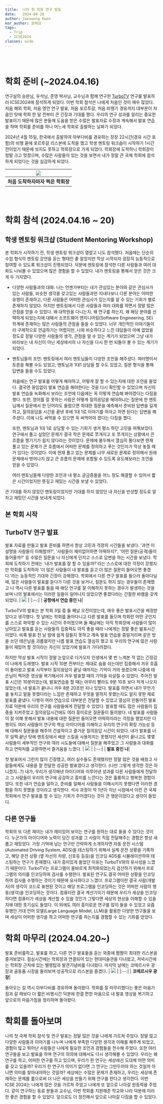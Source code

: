 ```yaml
---
title:  나의 첫 학회 연구 발표
date:   2024-04-28
author: Jaeseong Kwon
kor_author: 권재성
tags:
  - Trip
  - ICSE2024
classes: wide
---
```


<br/><br/>

# 학회 준비 (~2024.04.16)
연구실의 승완님, 우석님, 준영 박사님, 교수님과 함께 연구한 [TurboTV](https://prosys.kaist.ac.kr/turbo-tv/) 연구를 발표하러 ICSE2024에 참석하게 되었다. 이번 학회 참석은 나에게 처음인 것이 매우 많았다. 처음 해외 학회, 처음 영언 연구 발표, 처음 포르투갈, 처음 비행기 경유까지 대부분이 처음인 탓에 학회 한 달 전부터 큰 긴장과 기대를 했다. 
우리의 연구 성과를 알리는 중요한 발표이기 때문에 많은 분들께 도움을 받은 수많은 발표자료 수정과 계속해서 발표 연습을 하며 학회를 준비를 하니 어느새 학회로 출발하는 날짜가 되었다. 

2024년 4월 15일, 한국에서 출발하여 아부다비를 경유하는 장장 22시간(경유 시간 포함)의 비행 끝에 포르투갈 리스본에 도착을 했고 학생 멘토링 워크숍이 시작하기 1시간 전이었기 때문에 씻지도 못하고 학회장으로 가게 되었다. 학회장에 도착하니 학회장이 정말 크고 멋졌으며, 수많은 사람들이 있는 것을 보면서 내가 정말 큰 국제 학회에 참석하게 되었다는 것을 실감하게 되았다.


| ![](https://lh3.googleusercontent.com/pw/AP1GczN6d2obr20mV3hooEB6BXKXhtK3RkE1-64p7E0yAKMb7mA2poDA6zAx7rvfRLoYTqZbarKiNqJIqLLMsh2kIEY7DsbrWfeqmjl2mVP3cSYAh-ID4XMj3eAHHpbV2elTGjbDK_P0MpNxH1b_1HFq6RBc=w1728-h1296-s-no-gm?authuser=0) |
|:--:|
| <b>처음 도착하자마자 찍은 학회장</b>|
<br/><br/>

# 학회 참석 (2024.04.16 ~ 20)
## 학생 멘토링 워크샵 (Student Mentoring Workshop)
본 학회가 시작하기 전, 학생 멘토링 워크샵이 열렸고 나도 참석했다. 처음에는 단순히 수업 형식의 멘토링 강연을 듣는 형태인 줄 알았지만 막상 시작되자 굉장히 능동적으로 참여할 수 있도록 워크샵이 진행되었다. 덕분에 멘토링에 참석한 다른 사람들과 여러 대화도 나눠볼 수 있었으며 많은 경험을 할 수 있었다. 내가 멘토링을 통해서 얻은 것은 크게 두 가지였다.

* 다양한 사람들과의 대화: 나는 언젠가부터는 내가 관심있는 분야와 같은 관심사가 있는 사람들, 비슷한 생각을 갖고있는 사람들과만 지내다보니 다른 분야는 어떠한 유행이 존재하고, 다른 사람들은 어떠한 관심사가 있는지를 알 수 있는 기회가 별로 존재하지 않았다. 하지만 멘토링에서 다른 사람들과 여러 대화를 하면서 정말 많은 관점을 얻을 수 있었다. 왜 대학원을 다니는지, 왜 연구를 하는지, 왜 해당 분야를 선택하게 되었는지에 대해서 소프트웨어 엔지니어링(Software Engineering, SE) 학계에 존재하는 많은 사람들의 관점을 들을 수 있었다. 너무 개인적인 이야기들이라 구체적으로 언급하기는 어렵지만, 나와 비슷하다고 느낀 대답들이 아예 없었을 정도로 정말 다양한 사람들의 생각, 관점을 알 수 있는 계기가 되었으며 그냥 내가 바라보는 내 자신이 아닌 세상에서의 나 자신을 다시 한 번 되돌아 볼 수 있는 계기가 되었다.

* 멘토님들의 조언: 멘토링에서 여러 멘토님들이 다양한 조언을 해주셨다. 여러명이서 토론을 해볼 수도 있었고, 멘토님과 1대1 상담을 할 수도 있었고, 질문 형식을 통해 답변을 들을 수도 있었다. 

    처음에는 연구 발표를 어떻게 해야하고, 어떻게 잘 할 수 있는지에 대한 조언을 들었다. 결국엔 끊임없이 발표 연습을 해야한다는 것을 다시 확인할 수 있었으며 자신의 발표 연습을 녹화해서 보라는 조언에 다음에는 꼭 이렇게 연습해 봐야겠다는 다짐을 했다. 또한, 영어를 잘 못하는 사람은 어떻게 질의응답을 해야하냐는 질문에 한 멘토님께서 질문에서 한 단어라도 들렸으면 최대한 질문을 예측해서 준비된 답변을 길게하고, 질의응답을 시간을 끝낸 후에 1대 1로 이야기를 하자고 하면 된다는 답변을 해주셨다. 이에 나도 써먹을 수 있으면 꼭 써먹어야 겠다는 다짐을 했다. 
    
    또한, 멘토님과 1대 1로 상담할 수 있는 기회가 생겨 평소 하던 고민을 여쭤보았다. 연구에서 풀고 싶었던 문제가 결국 작은 문제로 쪼개지고 또 쪼개지는 상황에서 큰 흐름을 챙기기가 쉽지 않다라는 것이었다. 문제에 몰두해서 열심히 풀다보면 현재 풀고 있는 문제가 큰 흐름에서 어떠한 문제를 정의하고 푸는 것인지가 막상 놓칠 때가 있다는 것이었다. 이에 현재 풀고 있는 문제를 너무 새로운 문제로 정의해서 원래 문제에서 벗어나지 않고 큰 흐름의 문제에 포함될 수 있도록 유도해보라는 조언을 얻을 수 있었다.

    여러 멘토님들께 다양한 조언과 내 평소 궁금증들을 어느 정도 해결할 수 있어서 짧은 시간이었지만 뜻깊고 재밌는 시간을 보낼 수 있었다.

큰 기대를 하지 않았던 멘토링이었지만 기대를 하지 않았던 내 자신을 반성할 정도로 알차고 재밌던 시간을 보내게 되었다. 

## 본 학회 시작

## TurboTV 연구 발표
발표 자료를 만들고 발표 준비를 하면서 항상 고민과 걱정의 시간들을 보냈다. '과연 이 설명을 사람들이 이해할까?', '사람들이 재미없어하면 어떡하지?', '어떤 질문(공격)들이 들어올까?' 등 수많은 질문을 나 자신에게 던지고 스스로 답변을 하는 시간을 보냈다. 학회에 도착하기 전에는 '내가 발표를 잘 할 수 있을까?'라는 스스로에 대한 걱정이 강했지만 학회를 도착하자 '더 많은 사람들이 내 발표를 듣고 더 많은 질문이 들어오면 좋겠다.'라는 능동적인 기대와 긴장이 강해졌다. 학회에서 다른 연구 발표를 들으러 돌아다닐 때, 많은 사람들이 발표를 듣다가 다른 것을 보거나, 질문도 하지 않는 경우들이 존재했고 나 역시 다른 발표를 들을 때 해당 연구를 잘 이해하지 못하는 경우가 발생하는 것을 보며 나의 발표에서는 이러한 일들이 일어나지 않았으면 좋겠다라는 간절한 바램을 갖게 되었다.
| ![](https://lh3.googleusercontent.com/pw/AP1GczP7y4EK2Xi1AMj-XC9Im3vRA-LmGY61LQbuSai81gruUBe6DQ8rp5MhE-8HdR6X2CNyeJuMMY440r_wzkntFqNQu-iLXjX21RQwf76hLPqMPBn1GgHPjSZtNLMATI4d7uj4cBhfSA5ao8cfyh6NDDwO=w1366-h1822-s-no-gm?authuser=0) |
|:--:|
| <b>공항에서 연습 중인 나</b>|


TurboTV의 발표는 본 학회 3일 중 둘 째날 오전이었는데, 매우 좋은 발표시간을 배정받았다고 생각했다. 첫 날에는 학회를 돌아다니고 다른 발표를 들으며 학회란 어떤 곳인지를 스스로 파악할 수 있는 시간이 주어졌으며 둘 째날에는 아직 학회장에 사람들이 많이 남아있고 발표를 듣는 사람들의 집중력도 아직 좋을 때라 나에게는 정말 좋은 밢표시간이었다. 비록 발표 전 날 밤에 쉽게 잠들지 못하고 계속 발표 연습을 중얼거리며 같은 방을 쓰던 태은님을 괴롭혔지만 나름 발표 연습도 열심히 했고 또 우리의 연구에 많은 사람들이 재밌어 할 것이라는 자신이 있었기에 발표가 기다려졌다. 

하지만 막상 발표 시작이 정말 눈앞으로 다가오자 인생에서 몇 번 느껴본 적 없는 긴장감이 나에게 도래했다. 발표 시작 10분 전부터는 제대로 숨을 쉬는데만 집중해서 겨우 호흡이 돌아왔고 발표 시작부터 질의응답이 끝날 때까지는 기억이 거의 끊겼으며 나중에 태은님이 찍어준 영상을 복기해서야 겨우 발표할 때의 기억을 되살릴 수 있었다. 주어진 발표 시간은 10분이었는데, 발표연습을 할 때는 아무리 빨라도 9분 10초 보다 적게 나오지 않았는데, 내 발표가 끝나니 겨우 8분 20초만 지나 있었다. 발표를 하면서 내가 무언가를 놓치고 말을 못했다라는 느낌만 존재하고 무엇을 말하지 못했는지도 알지 못한 채로 발표를 끝냈다. 다행히 여러 연습으로 대부분은 전달할 수 있었고 열심히 만들어진 발표 자료 덕분에 우리의 연구를 사람들에게 전달할 수 있었다. 발표할 때도 많은 사람들이 집중을 지켜주었고 질의응답시간에도 여러 흥미로운 질문들이 들어왔다. 내 발표를 사람들이 잘 이해 못해서 발표 내용에 대한 질문만 들어오면 어떡하지라는 걱정을 했었지만 다행히도 여러 사람들이 연구의 핵심 아이디어를 이해하고 우리의 연구의 확장 가능성 등에 대해서 질문들을 해주어 건설적이고 즐거운 질의응답 시간이 되었다. 내가 발표를 너무 일찍 끝난 탓에 멘토링에서 배운 스킬을 사용하지는 못했지만 세션이 끝나고도 몇몇 사람들이 세부적인 연구와 여러 시도들에 대해서 질문을 해주었고 그 사람들과 대화를 하고 연락처를 교환하면서 즐거움을 느꼈다.
| ![](https://lh3.googleusercontent.com/pw/AP1GczMSWNqagnDu7tY7su7gjzbEwJwD9W6BbIFNhWRRByXPEGBfvDKs0UGNVPjO5Z1W7adrj5asOIiXLtpRZZ5nohy45avDmE3kRjQ3WyiXe1UuLOtGAAiSSQHZ0ACYwQRJq4Dw_d-xQc2iQfU4enmK79L9=w1948-h1026-s-no-gm?authuser=0) |
|:--:|
| <b>발표 중인 나</b>|


첫 발표여서 그런지 많이 긴장했고, 여러 실수들도 존재했지만 정말 많은 것을 배웠고 사람들에게도 내용을 잘 전달한 성공한 발표였다고 생각한다. (나만 그렇게 생각한 것은 아니겠지...?) 내가, 우리가 생각해낸 아이디어와 이루어낸 성과를 다른 사람들에게 전달하고 그 사람들이 우리의 연구에 공감하고 흥미를 느낀다는 것은 훌륭하고 행복한 경험이었다. 또한 내가 연습을 덜하고, 준비를 덜해서 사람들을 이해시키지 못했다면 이러한 경험을 하지 못했을 것이라고 생각한다. 석사 과정이 막 1년이 지난 시점에서 이런 큰 국제 학회에서 연구 발표를 할 수 있는 기회가 주어졌다는 것이 큰 행운이었다고 생각이 들었다.

## 다른 연구들
학회의 또 다른 재미는 내가 재미있어 보이는 연구를 원하는 대로 들을 수 있다는 것이다. 누군가의 아이디어와 노력이 담긴 성과를 그 사람이 직접 전달해주는 경험은 항상 새롭고 재밌었다. 가장 기억에 남는 연구만 간략하게 소개하자면 자동 운전 시스템 (Automated Driving System, ADS)을 테스팅하기 위해서 실제 운전 상황을 기록하고, 해당 운전 상황 (옆 차선의 차량, 신호등 등등)을 인코딩 ADS를 시뮬레이션하여 테스팅하는 연구가 존재했다. 내가 흥미있게 들었던 이유는 TurboTV와의 유사성을 느꼈기 때문이다. TurboTV는 프로그램이 올바르게 최적화되었는지 검산하기 위해서 프로그램의 의미를 인코딩하여 검사를 수행한다. 발표된 연구도 결국 어떠한 상황을 인코딩하여 검사를 수행하는 것이기 때문에 유사하다고 느꼈다. 프로그램이란 결국 사람(개발자)의 생각이 코드로 표현된 것이고 해당 프로그램을 인코딩하는 것은 어떠한 사람의 행동(생각)을 인코딩하는 것이다. 컴퓨터란 결국 계산기이기 때문에 우리가 세상을 인코딩하다면 컴퓨터가 세상을 계산할 수 있을 것인가 그렇다면 세상의 현상을 이해할 수 있을지에 대한 호기심도 들었다. 이 외에도 여러 흥미로운 연구를 많이 들을 수 있었고 요즘 유행인 거대 언어 모델(Large Language Model, LLM)을 활용한 다양한 연구들을 보며 세상이 어떠한 생각을 하고 어떠한 연구를 하는지를 경험할 수 있는 기회를 얻었다.

# 학회 마무리 (2024.04.20~)
발표 준비를하고, 발표를 하고, 다른 연구 발표들을 듣는 와중에 짬짬이 최대한 리스본을 즐겨보았다. 점심시간에는 학회장과 연결되어 있는 현대미술관을 다녀왔고, 저녁시간에는 학회장 근처에 있는 벨렝탑과 발견기념비를 다녀왔다. 마지막 날에는 코메르시우 광장과 골동품 시장을 둘러보며 성공적으로 리스본을 즐겼다.
| ![](https://lh3.googleusercontent.com/pw/AP1GczOM-6N5eFexETMDjndW6-pcglLuTko6-GeZN9VWqnEScmeIYEyfyxAjpb56X2pnwf-nKyRKG7pFIEjbWFAD9iXCov8jCB0M5RgNucd6AodcavWwyML1GUUt2TbremjJZPby8_42BTDcC_ZkbSC5v6EO=w1366-h1822-s-no-gm?authuser=0) |
|:--:|
| <b>코메르시우 광장</b>|


돌아오는 길 역시 아부다비를 경유하며 돌아왔다. 학회를 잘 마무리했다는 좋은 마음가짐과 갈 때보다 더 짧은 비행시간 덕분에 한결 편한 마음으로 내 발표 영상을 복기하고 앞으로의 마음가짐을 정리하며 돌아왔다.

# 학회를 돌아보며
나의 첫 국제 학회 참석 및 연구 발표는 정말 많은 것을 나에게 가르쳐 주었다. 정말 많고 다양한 사람들과 이야기를 나누며 나에게 부족한 다양한 생각과 이해를 해주게 되었고, 경험이 많고 뛰어난 사람들은 나에게 필요한 조언과 경험들을 전수해 주었다. 또한 여러 연구들을 보고 발표를 하며 연구의 의의에 대해서도 다시 생각해볼 수 있었다. 우리는 왜 연구를 하고, 어떠한 연구를 하고 있으며, 우리가 한 연구는 세상에선 도대체 어떤 의미를 갖고 있을까? 우리가 한 연구가 의미가 없다면 그 연구는 그만두어야 하는 것일까 아니면 의미를 찾아내야하는 것일까? 세상에는 수많은 문제가 존재하고, 우리는 세상에 존재하는 문제를 풂으로써 더 나은 세상을 만들기 위해 연구를 한다고 생각한다. 이번 ICSE 2024는 나에게 많은 것을 가르쳐 주었고 나에게 또 앞으로 나아갈 원동력을 주었다. 같이 연구하는 동료 분들과 교수님, 이번 학회를 지원해준 학교와 나라 덕분에 이러한 좋은 경험을 할 수 있었다. 앞으로도 더 정진해서 앞으로 나아갈 다짐을 할 수 있었다.